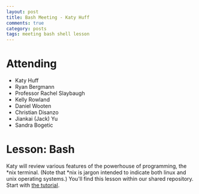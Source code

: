 ```yaml
---
layout: post
title: Bash Meeting - Katy Huff
comments: true
category: posts
tags: meeting bash shell lesson
---
```


# Attending

-    Katy Huff
-    Ryan Bergmann
-    Professor Rachel Slaybaugh 
-    Kelly Rowland
-    Daniel Wooten
-    Christian Disanzo
-    Jiankai (Jack) Yu 
-    Sandra Bogetic

# Lesson: Bash

Katy will review various features of the powerhouse of programming, the \*nix terminal. (Note that \*nix is jargon intended to indicate both linux and unix operating systems.) You'll find this lesson within our shared repository. Start with [the tutorial][tutorial].  

[tutorial]: https://github.com/thehackerwithin/berkeley/blob/master/bash/tutorial.md   "Tutorial Source" 


